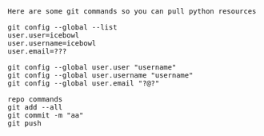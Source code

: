 <pre>
Here are some git commands so you can pull python resources from this repo

git config --global --list
user.user=icebowl
user.username=icebowl
user.email=???

git config --global user.user "username"
git config --global user.username "username"
git config --global user.email "?@?"

repo commands
git add --all
git commit -m "aa"
git push
</pre>
